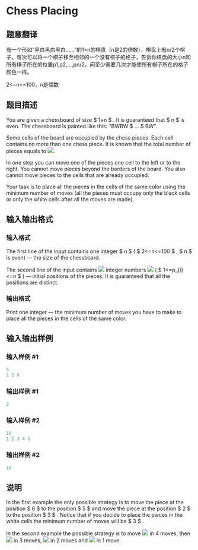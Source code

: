 # Chess Placing

## 题意翻译

有一个形如“黑白黑白黑白……”的1×n的棋盘（n是2的倍数），棋盘上有n/2个棋子，每次可以将一个棋子移至相邻的一个没有棋子的格子，告诉你棋盘的大小n和所有棋子所在的位置p1,p2,...,pn/2，问至少需要几次才能使所有棋子所在的格子颜色一样。

2<=n<=100，n是偶数

## 题目描述

You are given a chessboard of size $ 1×n $ . It is guaranteed that $ n $ is even. The chessboard is painted like this: "BWBW $ ... $ BW".

Some cells of the board are occupied by the chess pieces. Each cell contains no more than one chess piece. It is known that the total number of pieces equals to ![](https://cdn.luogu.com.cn/upload/vjudge_pic/CF985A/e98ace5c1ad627053f6404505602ba90672a171b.png).

In one step you can move one of the pieces one cell to the left or to the right. You cannot move pieces beyond the borders of the board. You also cannot move pieces to the cells that are already occupied.

Your task is to place all the pieces in the cells of the same color using the minimum number of moves (all the pieces must occupy only the black cells or only the white cells after all the moves are made).

## 输入输出格式

### 输入格式

The first line of the input contains one integer $ n $ ( $ 2<=n<=100 $ , $ n $ is even) — the size of the chessboard.

The second line of the input contains ![](https://cdn.luogu.com.cn/upload/vjudge_pic/CF985A/e98ace5c1ad627053f6404505602ba90672a171b.png) integer numbers ![](https://cdn.luogu.com.cn/upload/vjudge_pic/CF985A/f69846f45d2fb290f17c0996035d8272d32fce7d.png) ( $ 1<=p_{i}<=n $ ) — initial positions of the pieces. It is guaranteed that all the positions are distinct.

### 输出格式

Print one integer — the minimum number of moves you have to make to place all the pieces in the cells of the same color.

## 输入输出样例

### 输入样例 #1

```cpp
6
1 2 6

```
### 输出样例 #1

```cpp
2

```
### 输入样例 #2

```cpp
10
1 2 3 4 5

```
### 输出样例 #2

```cpp
10

```
## 说明

In the first example the only possible strategy is to move the piece at the position $ 6 $ to the position $ 5 $ and move the piece at the position $ 2 $ to the position $ 3 $ . Notice that if you decide to place the pieces in the white cells the minimum number of moves will be $ 3 $ .

In the second example the possible strategy is to move ![](https://cdn.luogu.com.cn/upload/vjudge_pic/CF985A/4f3653422b6429c3f89311497c438fd20547c4f8.png) in 4 moves, then ![](https://cdn.luogu.com.cn/upload/vjudge_pic/CF985A/6c4181624e2b8f95750df668d534111d8ee2005d.png) in 3 moves, ![](https://cdn.luogu.com.cn/upload/vjudge_pic/CF985A/74a8630d5d683f941562dca49b5d40bcde2fe1ef.png) in 2 moves and ![](https://cdn.luogu.com.cn/upload/vjudge_pic/CF985A/b97ec32af1cd5347877d0d15bd3de6cc845fde76.png) in 1 move.

